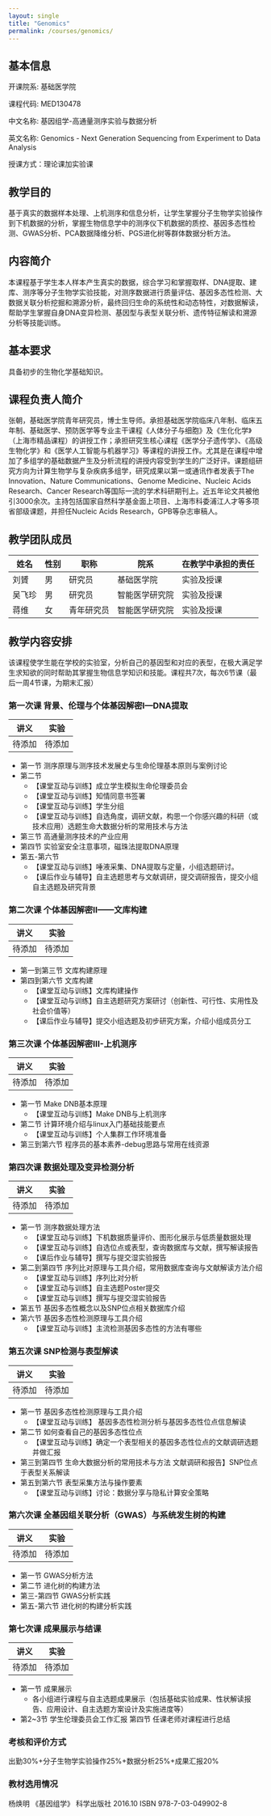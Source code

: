 ```yaml
---
layout: single
title: "Genomics"
permalink: /courses/genomics/
---
```


## 基本信息

开课院系: 基础医学院

课程代码: MED130478

中文名称: 基因组学-高通量测序实验与数据分析

英文名称: Genomics - Next Generation Sequencing from Experiment to Data Analysis

授课方式：理论课加实验课

## 教学目的

基于真实的数据样本处理、上机测序和信息分析，让学生掌握分子生物学实验操作到下机数据的分析，掌握生物信息学中的测序仪下机数据的质控、基因多态性检测、GWAS分析、PCA数据降维分析、PGS进化树等群体数据分析方法。

## 内容简介

本课程基于学生本人样本产生真实的数据，综合学习和掌握取样、DNA提取、建库、测序等分子生物学实验技能，对测序数据进行质量评估、基因多态性检测、大数据关联分析挖掘和溯源分析，最终回归生命的系统性和动态特性，对数据解读，帮助学生掌握自身DNA变异检测、基因型与表型关联分析、遗传特征解读和溯源分析等技能训练。

## 基本要求

具备初步的生物化学基础知识。

## 课程负责人简介

张朝，基础医学院青年研究员，博士生导师。承担基础医学院临床八年制、临床五年制、基础医学、预防医学等专业主干课程《人体分子与细胞》及《生化化学》（上海市精品课程）的讲授工作；承担研究生核心课程《医学分子遗传学》、《高级生物化学》和《医学人工智能与机器学习》等课程的讲授工作。尤其是在课程中增加了多组学的基础数据产生及分析流程的讲授内容受到学生的广泛好评。课题组研究方向为计算生物学与复杂疾病多组学，研究成果以第一或通讯作者发表于The Innovation、Nature Communications、Genome Medicine、Nucleic Acids Research、Cancer Research等国际一流的学术科研期刊上。近五年论文共被他引3000余次。主持包括国家自然科学基金面上项目、上海市科委浦江人才等多项省部级课题，并担任Nucleic
Acids Research，GPB等杂志审稿人。

## 教学团队成员

| 姓名 | 性别 | 职称 | 院系 | 在教学中承担的责任 |
| --- | --- | ----- | -------- | ----------- |
| 刘贇 | 男 | 研究员 | 基础医学院 | 实验及授课 |
| 吴飞珍 | 男 | 研究员 | 智能医学研究院 | 实验及授课 |
| 蒋维 | 女 | 青年研究员 | 智能医学研究院 | 实验及授课 |

## 教学内容安排

该课程使学生能在学校的实验室，分析自己的基因型和对应的表型，在极大满足学生求知欲的同时帮助其掌握生物信息学知识和技能。课程共7次，每次6节课（最后一周4节课，为期末汇报）

### 第一次课 背景、伦理与个体基因解密I—DNA提取

| 讲义 | 实验 | 
| ------ | ------ |
| 待添加 | 待添加 | 

- 第一节 测序原理与测序技术发展史与生命伦理基本原则与案例讨论
- 第二节
  - 【课堂互动与训练】成立学生模拟生命伦理委员会
  - 【课堂互动与训练】知情同意书签署
  - 【课堂互动与训练】学生分组
  - 【课堂互动与训练】自选角度，调研文献，构思一个你感兴趣的科研（或技术应用）选题生命大数据分析的常用技术与方法
- 第三节 高通量测序技术的产业应用
- 第四节 实验室安全注意事项，磁珠法提取DNA原理
- 第五-第六节
  - 【课堂互动与训练】唾液采集、DNA提取与定量，小组选题研讨。
  - 【课后作业与辅导】自主选题思考与文献调研，提交调研报告，提交小组自主选题及研究背景

### 第二次课 个体基因解密II——文库构建

| 讲义 | 实验 | 
| ------ | ------ |
| 待添加 | 待添加 | 

- 第一到第三节 文库构建原理
- 第四到第六节 文库构建
  - 【课堂互动与训练】文库构建操作
  - 【课堂互动与训练】自主选题研究方案研讨（创新性、可行性、实用性及社会价值等）
  - 【课后作业与辅导】提交小组选题及初步研究方案，介绍小组成员分工

### 第三次课 个体基因解密III-上机测序

| 讲义 | 实验 | 
| ------ | ------ |
| 待添加 | 待添加 | 

- 第一节 Make DNB基本原理
  - 【课堂互动与训练】Make DNB与上机测序
- 第二节 计算环境介绍与linux入门基础技能要点
  - 【课堂互动与训练】个人集群工作环境准备
- 第三到第六节 程序员的基本素养-debug思路与常用在线资源

### 第四次课 数据处理及变异检测分析

| 讲义 | 实验 | 
| ------ | ------ |
| 待添加 | 待添加 | 

- 第一节 测序数据处理方法
  - 【课堂互动与训练】下机数据质量评价、图形化展示与低质量数据处理
  - 【课堂互动与训练】自选位点或表型，查询数据库与文献，撰写解读报告
  - 【课后作业与辅导】撰写与提交湿实验报告
- 第二到第四节 序列比对原理与工具介绍，常用数据库查询与文献解读方法介绍
  - 【课堂互动与训练】序列比对分析
  - 【课堂互动与训练】自主选题Poster提交
  - 【课堂互动与训练】撰写与提交湿实验报告
- 第五节 基因多态性概念以及SNP位点相关数据库介绍
- 第六节 基因多态性检测原理与工具介绍
  - 【课堂互动与训练】主流检测基因多态性的方法有哪些

### 第五次课 SNP检测与表型解读

| 讲义 | 实验 | 
| ------ | ------ |
| 待添加 | 待添加 | 

- 第一节 基因多态性检测原理与工具介绍
  - 【课堂互动与训练】 基因多态性检测分析与基因多态性位点信息解读
- 第二节 如何查看自己的基因多态性位点
  - 【课堂互动与训练】确定一个表型相关的基因多态性位点的文献调研选题并做汇报
- 第三到第四节 生命大数据分析的常用技术与方法
  文献调研和报告】SNP位点于表型关系解读
- 第五到第六节 表型采集方法与操作要素
  - 【课堂互动与训练】讨论：数据分享与隐私计算安全策略

### 第六次课 全基因组关联分析（GWAS）与系统发生树的构建

| 讲义 | 实验 | 
| ------ | ------ |
| 待添加 | 待添加 | 

- 第一节 GWAS分析方法
- 第二节 进化树的构建方法
- 第三-第四节 GWAS分析实践
- 第五-第六节 进化树的构建分析实践

### 第七次课 成果展示与结课

| 讲义 | 实验 | 
| ------ | ------ |
| 待添加 | 待添加 | 

- 第一节 成果展示
  - 各小组进行课程与自主选题成果展示（包括基础实验成果、性状解读报告、应用设计、自主选题方案设计及实施进度等）
- 第2~3节 学生伦理委员会工作汇报
第四节 任课老师对课程进行总结

### 考核和评价方式

出勤30%+分子生物学实验操作25%+数据分析25%+成果汇报20%

### 教材选用情况

杨焕明 《基因组学》 科学出版社 2016.10 ISBN 978-7-03-049902-8

